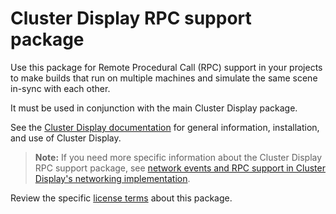 # Cluster Display RPC support package

Use this package for Remote Procedural Call (RPC) support in your projects to make builds that run on multiple machines and simulate the same scene in-sync with each other.

It must be used in conjunction with the main Cluster Display package.

See the [Cluster Display documentation](../../source/com.unity.cluster-display/Documentation~/index.md) for general information, installation, and use of Cluster Display.

>**Note:** If you need more specific information about the Cluster Display RPC support package, see [network events and RPC support in Cluster Display's networking implementation](Documentation~/index.md).

Review the specific [license terms](LICENSE.md) about this package.
